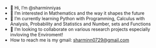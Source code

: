 - 👋 Hi, I’m @sharminniyas
- 👀 I’m interested in Mathematics and the way it shapes the future
- 🌱 I’m currently learning Python with Programming, Calculus with Analysis,  Probability and Statistics and Number, sets and Functions
- 💞️ I’m looking to collaborate on various research projects especially invloving the Enviroment!
- How to reach me is my gmail:  sharminn0729@gmail.com
  

<!---
sharminniyas/sharminniyas is a ✨ special ✨ repository because its `README.md` (this file) appears on your GitHub profile.
You can click the Preview link to take a look at your changes.
--->
